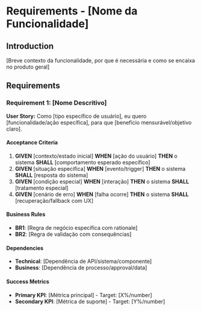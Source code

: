 # Requirements - [Nome da Funcionalidade]

## Introduction

[Breve contexto da funcionalidade, por que é necessária e como se encaixa no produto geral]

## Requirements

### Requirement 1: [Nome Descritivo]

**User Story:** Como [tipo específico de usuário], eu quero [funcionalidade/ação específica], para que [benefício mensurável/objetivo claro].

#### Acceptance Criteria

1. **GIVEN** [contexto/estado inicial] **WHEN** [ação do usuário] **THEN** o sistema **SHALL** [comportamento esperado específico]
2. **GIVEN** [situação específica] **WHEN** [evento/trigger] **THEN** o sistema **SHALL** [resposta do sistema]
3. **GIVEN** [condição especial] **WHEN** [interação] **THEN** o sistema **SHALL** [tratamento especial]
4. **GIVEN** [cenário de erro] **WHEN** [falha ocorre] **THEN** o sistema **SHALL** [recuperação/fallback com UX]

#### Business Rules

- **BR1**: [Regra de negócio específica com rationale]
- **BR2**: [Regra de validação com consequências]

#### Dependencies

- **Technical**: [Dependência de API/sistema/componente]
- **Business**: [Dependência de processo/approval/data]

#### Success Metrics

- **Primary KPI**: [Métrica principal] - Target: [X%/number]
- **Secondary KPI**: [Métrica de suporte] - Target: [Y%/number]
